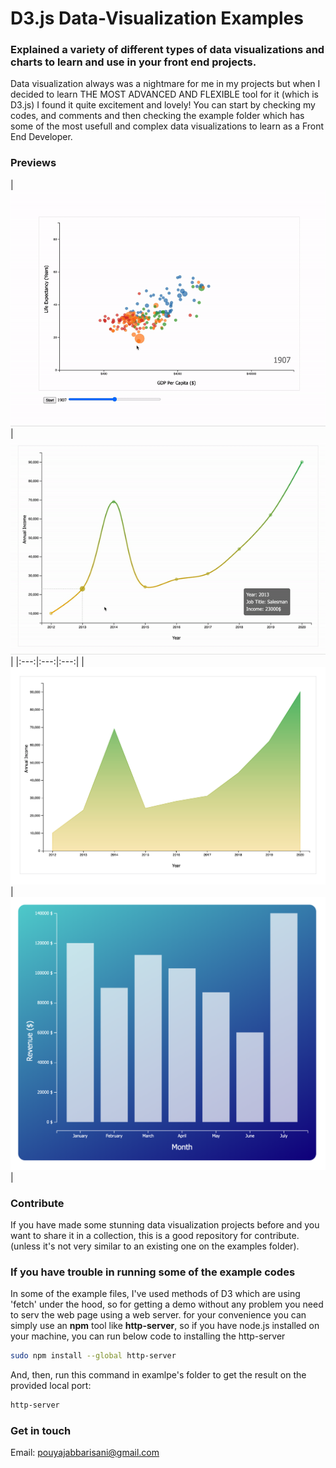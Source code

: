 # D3.js Data-Visualization Examples 
### Explained a variety of different types of data visualizations and charts to learn and use in your front end projects.

Data visualization always was a nightmare for me in my projects but when I decided to learn THE MOST ADVANCED AND FLEXIBLE tool for it (which is D3.js) I found it quite excitement and lovely! You can start by checking my codes, and comments and then checking the example folder which has some of the most usefull and complex data visualizations to learn as a Front End Developer.

### Previews

| [![VideoBlocks](https://github.com/pouyajabbarisani/d3-examples/raw/master/examples/scatter-chart/preview.gif)](https://github.com/pouyajabbarisani/d3-examples/tree/master/examples/scatter-chart)  | [![VideoBlocks](https://github.com/pouyajabbarisani/d3-examples/raw/master/examples/line-chart/preview.gif)](https://github.com/pouyajabbarisani/d3-examples/tree/master/examples/line-chart) | 
|:---:|:---:|:---:|
| [![VideoBlocks](https://github.com/pouyajabbarisani/d3-examples/raw/master/examples/area-chart/preview.png)](https://github.com/pouyajabbarisani/d3-examples/tree/master/examples/area-chart)  | [![VideoBlocks](https://github.com/pouyajabbarisani/d3-examples/raw/master/examples/bar-chart/preview.png)](https://github.com/pouyajabbarisani/d3-examples/tree/master/examples/bar-chart) | 

### Contribute

If you have made some stunning data visualization projects before and you want to share it in a collection, this is a good repository for contribute.
(unless it's not very similar to an existing one on the examples folder).


### If you have trouble in running some of the example codes
In some of the example files, I've used methods of D3 which are using 'fetch' under the hood, so for getting a demo without any problem you need to serv the web page using a web server. for your convenience you can simply use an **npm** tool like **http-server**, so if you have node.js installed on your machine, you can run below code to installing the http-server
```sh
sudo npm install --global http-server
```
And, then, run this command in examlpe's folder to get the result on the provided local port:
```sh
http-server
```

### Get in touch

Email: pouyajabbarisani@gmail.com


